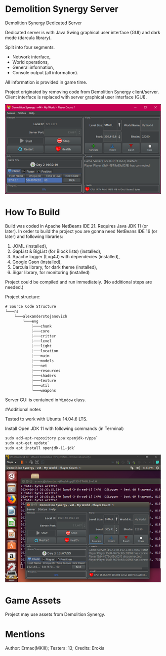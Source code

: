 # Demolition Synergy Server
Demolition Synergy Dedicated Server

Dedicated server is with Java Swing graphical user interface (GUI) 
and dark mode (darcula library).

Split into four segments.
- Network interface,
- World operations,
- General information,
- Console output (all information).

All information is provided in game time.

Project originated by removing code from Demolition Synergy client/server.
Client interface is replaced with server graphical user interface (GUI).

![Alt text](/misc/Screenshot.png?raw=true "Demolition Synergy Server")

# How To Build
Build was coded in Apache NetBeans IDE 21. Requires Java JDK 11 (or later).
In order to build the project you are gonna need NetBeans IDE 16 (or later) and following libraries:
1. JOML (installed),
2. GapList & BigList (for Block lists) (installed),
3. Apache logger (Log4J) with dependecies (installed),
4. Google Gson (installed),
5. Darcula library, for dark theme (installed),
6. Sigar library, for monitoring (installed)

Project could be compiled and run immediately.
(No additional steps are needed.)

Project structure:
```
# Source Code Structure
└───rs
    └───alexanderstojanovich
        └───evg
            ├───chunk
            ├───core
            ├───critter
            ├───level
            ├───light
            ├───location
            ├───main
            ├───models
            ├───net
            ├───resources
            ├───shaders
            ├───texture
            ├───util
            └───weapons			
```
Server GUI is contained in `Window` class.

#Additional notes

Tested to work with Ubuntu 14.04.6 LTS.

Install Open JDK 11 with following commands (in Terminal)
```
sudo add-apt-repository ppa:openjdk-r/ppa`
sudo apt-get update`
sudo apt install openjdk-11-jdk`
```
![Alt text](/misc/Screenshot2.png?raw=true "DSS Ubuntu 14.04 LTS")

# Game Assets
Project may use assets from Demolition Synergy.

# Mentions
Author: Ermac(MKIII); 
Testers: 13;
Credits: Erokia
